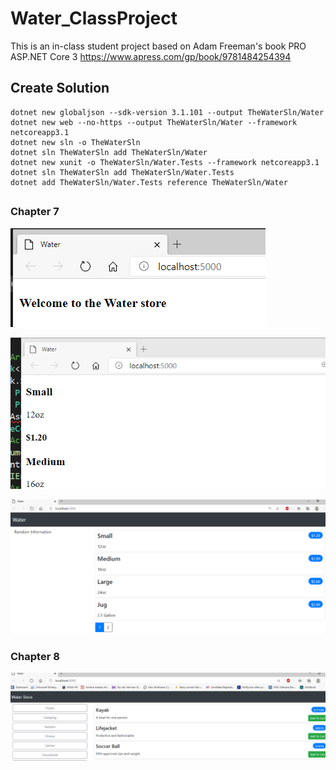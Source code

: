 # Water_ClassProject
This is an in-class student project based on Adam Freeman's book PRO ASP.NET Core 3
https://www.apress.com/gp/book/9781484254394

## Create Solution
    dotnet new globaljson --sdk-version 3.1.101 --output TheWaterSln/Water
    dotnet new web --no-https --output TheWaterSln/Water --framework netcoreapp3.1
    dotnet new sln -o TheWaterSln
    dotnet sln TheWaterSln add TheWaterSln/Water
    dotnet new xunit -o TheWaterSln/Water.Tests --framework netcoreapp3.1
    dotnet sln TheWaterSln add TheWaterSln/Water.Tests 
    dotnet add TheWaterSln/Water.Tests reference TheWaterSln/Water
##
### Chapter 7
![image-1](https://github.com/ThompsonSamuel/WaterSln/blob/master/Screenshots/Capture1.PNG?raw=true)

![image-2](https://github.com/ThompsonSamuel/WaterSln/blob/master/Screenshots/Capture2.PNG?raw=true)

![image-3](https://github.com/ThompsonSamuel/WaterSln/blob/master/Screenshots/Capture3.PNG?raw=true)

### Chapter 8
![image-4](https://github.com/ThompsonSamuel/WaterSln/blob/master/Screenshots/Chapter%208.PNG?raw=true)
